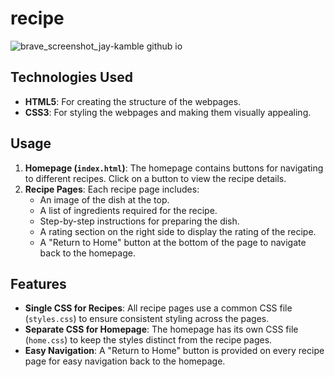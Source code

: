# recipe
![brave_screenshot_jay-kamble github io](https://github.com/user-attachments/assets/895f43f6-4b6c-4d72-b52c-bb43b9a22367)

## Technologies Used

- **HTML5**: For creating the structure of the webpages.
- **CSS3**: For styling the webpages and making them visually appealing.

## Usage

1. **Homepage (`index.html`)**: The homepage contains buttons for navigating to different recipes. Click on a button to view the recipe details.
2. **Recipe Pages**: Each recipe page includes:
   - An image of the dish at the top.
   - A list of ingredients required for the recipe.
   - Step-by-step instructions for preparing the dish.
   - A rating section on the right side to display the rating of the recipe.
   - A "Return to Home" button at the bottom of the page to navigate back to the homepage.
  
## Features

- **Single CSS for Recipes**: All recipe pages use a common CSS file (`styles.css`) to ensure consistent styling across the pages.
- **Separate CSS for Homepage**: The homepage has its own CSS file (`home.css`) to keep the styles distinct from the recipe pages.
- **Easy Navigation**: A "Return to Home" button is provided on every recipe page for easy navigation back to the homepage.
